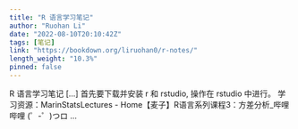 ```yaml
---
title: "R 语言学习笔记"
author: "Ruohan Li"
date: "2022-08-10T20:10:42Z"
tags: [笔记]
link: "https://bookdown.org/liruohan0/r-notes/"
length_weight: "10.3%"
pinned: false
---
```


R 语言学习笔记 [...] 首先要下载并安装 r 和 rstudio, 操作在 rstudio 中进行。 学习资源：MarinStatsLectures - Home【麦子】R语言系列课程3：方差分析_哔哩哔哩 (゜-゜)つロ ...
